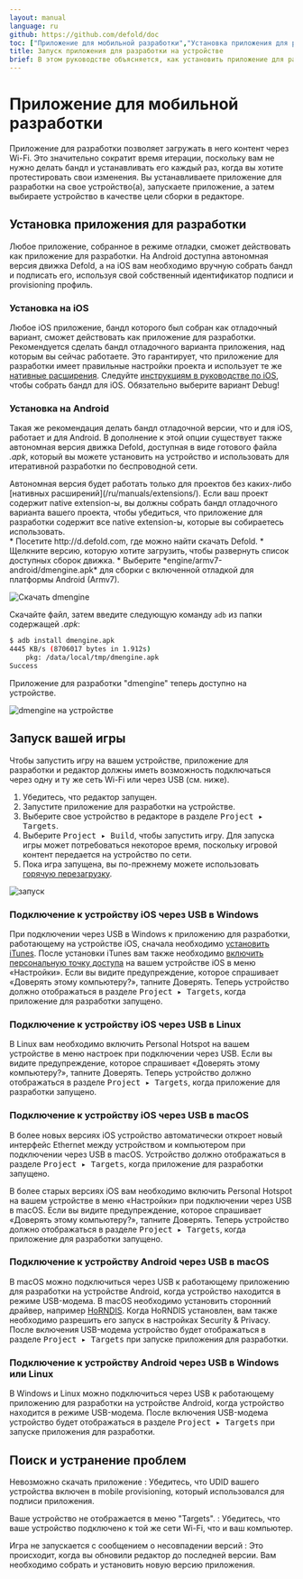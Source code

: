 ```yaml
---
layout: manual
language: ru
github: https://github.com/defold/doc
toc: ["Приложение для мобильной разработки","Установка приложения для разработки","Установка на iOS","Установка на Android","Запуск вашей игры","Подключение к устройству iOS через USB в Windows","Подключение к устройству iOS через USB в Linux","Подключение к устройству iOS через USB в macOS","Подключение к устройству Android через USB в macOS","Подключение к устройству Android через USB в Windows или Linux","Поиск и устранение проблем"]
title: Запуск приложения для разработки на устройстве 
brief: В этом руководстве объясняется, как установить приложение для разработки на ваше устройство для итеративной разработки на нем.
---
```


# Приложение для мобильной разработки

Приложение для разработки позволяет загружать в него контент через Wi-Fi. Это значительно сократит время итерации, поскольку вам не нужно делать бандл и устанавливать его каждый раз, когда вы хотите протестировать свои изменения. Вы устанавливаете приложение для разработки на свое устройство(а), запускаете приложение, а затем выбираете устройство в качестве цели сборки в редакторе. 

## Установка приложения для разработки

Любое приложение, собранное в режиме отладки, сможет действовать как приложение для разработки. На Android доступна автономная версия движка Defold, а на iOS вам необходимо вручную собрать бандл и подписать его, используя свой собственный идентификатор подписи и provisioning профиль. 

### Установка на iOS 

Любое iOS приложение, бандл которого был собран как отладочный вариант, сможет действовать как приложение для разработки. Рекомендуется сделать бандл отладочного варианта приложения, над которым вы сейчас работаете. Это гарантирует, что приложение для разработки имеет правильные настройки проекта и использует те же [нативные расширения](/ru/manuals/extensions/). Следуйте [инструкциям в руководстве по iOS](/manuals/ios/#creating-an-ios-application-bundle), чтобы собрать бандл для iOS. Обязательно выберите вариант Debug!

### Установка на Android

Такая же рекомендация делать бандл отладочной версии, что и для iOS, работает и для Android. В дополнение к этой опции существует также автономная версия движка Defold, доступная в виде готового файла *.apk*, который вы можете установить на устройство и использовать для итеративной разработки по беспроводной сети. 
<div class='important' markdown='1'>
Автономная версия будет работать только для проектов без каких-либо [нативных расширений](/ru/manuals/extensions/). Если ваш проект содержит native extension-ы, вы должны собрать бандл отладочного варианта вашего проекта, чтобы убедиться, что приложение для разработки содержит все native extension-ы, которые вы собираетесь использовать. 
</div>
* Посетите http://d.defold.com, где можно найти скачать Defold. 
* Щелкните версию, которую хотите загрузить, чтобы развернуть список доступных сборок движка.
* Выберите *engine/armv7-android/dmengine.apk* для сборки с включенной отладкой для платформы Android (Armv7).

![Скачать dmengine](/manuals/images/dev-app/download_dmengine.png)

Скачайте файл, затем введите следующую команду `adb` из папки содержащей *.apk*: 

```sh
$ adb install dmengine.apk
4445 KB/s (8706017 bytes in 1.912s)
    pkg: /data/local/tmp/dmengine.apk
Success
```

Приложение для разработки "dmengine" теперь доступно на устройстве.

![dmengine на устройстве](/manuals/images/dev-app/dmengine_on_device.png)

## Запуск вашей игры

Чтобы запустить игру на вашем устройстве, приложение для разработки и редактор должны иметь возможность подключаться через одну и ту же сеть Wi-Fi или через USB (см. ниже). 

1. Убедитесь, что редактор запущен.
2. Запустите приложение для разработки на устройстве.
3. Выберите свое устройство в редакторе в разделе <kbd>Project ▸ Targets</kbd>.
4. Выберите <kbd>Project ▸ Build</kbd>, чтобы запустить игру. Для запуска игры может потребоваться некоторое время, поскольку игровой контент передается на устройство по сети.
5. Пока игра запущена, вы по-прежнему можете использовать [горячую перезагрузку](/ru/manuals/hot-reload/).

![запуск](/manuals/images/dev-app/launch.png)

### Подключение к устройству iOS через USB в Windows

При подключении через USB в Windows к приложению для разработки, работающему на устройстве iOS, сначала необходимо [установить iTunes](https://www.apple.com/lae/itunes/download/). После установки iTunes вам также необходимо [включить персональную точку доступа](https://support.apple.com/en-us/HT204023) на вашем устройстве iOS в меню «Настройки». Если вы видите предупреждение, которое спрашивает «Доверять этому компьютеру?», тапните Доверять. Теперь устройство должно отображаться в разделе <kbd>Project ▸ Targets</kbd>, когда приложение для разработки запущено. 

### Подключение к устройству iOS через USB в Linux

В Linux вам необходимо включить Personal Hotspot на вашем устройстве в меню настроек при подключении через USB. Если вы видите предупреждение, которое спрашивает «Доверять этому компьютеру?», тапните Доверять. Теперь устройство должно отображаться в разделе <kbd>Project ▸ Targets</kbd>, когда приложение для разработки запущено. 

### Подключение к устройству iOS через USB в macOS

В более новых версиях iOS устройство автоматически откроет новый интерфейс Ethernet между устройством и компьютером при подключении через USB в macOS. Устройство должно отображаться в разделе <kbd>Project ▸ Targets</kbd>, когда приложение для разработки запущено.

В более старых версиях iOS вам необходимо включить Personal Hotspot на вашем устройстве в меню «Настройки» при подключении через USB в macOS. Если вы видите предупреждение, которое спрашивает «Доверять этому компьютеру?», тапните Доверять. Теперь устройство должно отображаться в разделе <kbd>Project ▸ Targets</kbd>, когда приложение для разработки запущено. 

### Подключение к устройству Android через USB в macOS

В macOS можно подключиться через USB к работающему приложению для разработки на устройстве Android, когда устройство находится в режиме USB-модема. В macOS необходимо установить сторонний драйвер, например [HoRNDIS](https://joshuawise.com/horndis#available_versions). Когда HoRNDIS установлен, вам также необходимо разрешить его запуск в настройках Security & Privacy. После включения USB-модема устройство будет отображаться в разделе <kbd>Project ▸ Targets</kbd> при запуске приложения для разработки. 

### Подключение к устройству Android через USB в Windows или Linux

В Windows и Linux можно подключиться через USB к работающему приложению для разработки на устройстве Android, когда устройство находится в режиме USB-модема. После включения USB-модема устройство будет отображаться в разделе <kbd>Project ▸ Targets</kbd> при запуске приложения для разработки. 

## Поиск и устранение проблем

Невозможно скачать приложение
: Убедитесь, что UDID вашего устройства включен в mobile provisioning, который использовался для подписи приложения. 

Ваше устройство не отображается в меню "Targets".
: Убедитесь, что ваше устройство подключено к той же сети Wi-Fi, что и ваш компьютер. 

Игра не запускается с сообщением о несовпадении версий
: Это происходит, когда вы обновили редактор до последней версии. Вам необходимо собрать и установить новую версию приложения.
